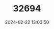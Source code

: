---
title: "32694"
category: "Polyscias gracilis"
draft: false
date: 2024-02-22 13:03:50
languages:
  French: ["Bois boeuf", "Bois papaye"]
---